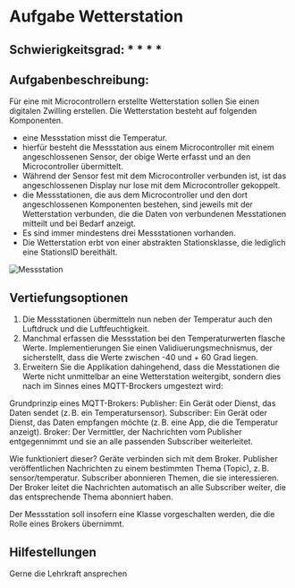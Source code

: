 # Aufgabe Wetterstation

## Schwierigkeitsgrad:  * * * *

## Aufgabenbeschreibung:
Für eine mit Microcontrollern erstellte Wetterstation sollen Sie einen digitalen Zwilling erstellen. Die Wetterstation besteht auf folgenden Komponenten.
- eine Messstation misst die Temperatur.
- hierfür besteht die Messstation aus einem Microcontroller mit einem angeschlossenen Sensor, der obige Werte erfasst und an den Microcontroller übermittelt.
- Während der Sensor fest mit dem Microcontroller verbunden ist, ist das angeschlossenen Display nur lose mit dem Microcontroller gekoppelt.
- die Messstationen, die aus dem Microcontroller und den dort angeschlossenen Komponenten bestehen, sind jeweils mit der Wetterstation verbunden, die die Daten von verbundenen Messtationen mitteilt und bei Bedarf anzeigt.
- Es sind immer mindestens drei Messstationen vorhanden.
- Die Wetterstation erbt von einer abstrakten Stationsklasse, die lediglich eine StationsID bereithält.
 
![Messstation](https://github.com/KlaraOppenheimerSchule/Einfuehrung_Programmieren_Uebungen/blob/f810656297fc0cded4ca834a53a59e4c19c49777/Modul%20OOP%20Design/%C3%9Cbungsaufgabe%20Wetterstation/Messstation.png)

## Vertiefungsoptionen

1. Die Messstationen übermitteln nun neben der Temperatur auch den Luftdruck und die Luftfeuchtigkeit.
2. Manchmal erfassen die Messstation bei den Temperaturwerten flasche Werte. Implementierungen Sie einen Validiuerungsmechnismus, der sicherstellt, dass die Werte zwischen -40 und + 60 Grad liegen.
3. Erweitern Sie die Applikation dahingehend, dass die Messtationen die Werte nicht unmittelbar an eine Wetterstation weitergibt, sondern dies nach im Sinnes eines MQTT-Brockers umgestezt wird:

Grundprinzip eines MQTT-Brokers:
Publisher: Ein Gerät oder Dienst, das Daten sendet (z. B. ein Temperatursensor).
Subscriber: Ein Gerät oder Dienst, das Daten empfangen möchte (z. B. eine App, die die Temperatur anzeigt).
Broker: Der Vermittler, der Nachrichten vom Publisher entgegennimmt und sie an alle passenden Subscriber weiterleitet.

Wie funktioniert dieser?
Geräte verbinden sich mit dem Broker.
Publisher veröffentlichen Nachrichten zu einem bestimmten Thema (Topic), z. B. sensor/temperatur.
Subscriber abonnieren Themen, die sie interessieren.
Der Broker leitet die Nachrichten automatisch an alle Subscriber weiter, die das entsprechende Thema abonniert haben.

Der Messstation soll insofern eine Klasse vorgeschalten werden, die die Rolle eines Brokers übernimmt.

## Hilfestellungen
Gerne die Lehrkraft ansprechen
